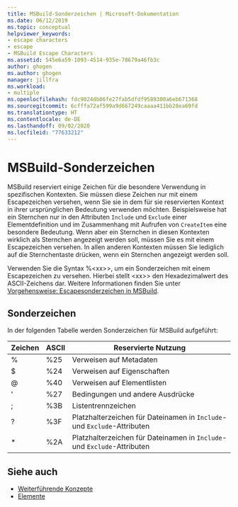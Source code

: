 ```yaml
---
title: MSBuild-Sonderzeichen | Microsoft-Dokumentation
ms.date: 06/12/2019
ms.topic: conceptual
helpviewer_keywords:
- escape characters
- escape
- MSBuild Escape Characters
ms.assetid: 545e6a59-1093-4514-935e-78679a46fb3c
author: ghogen
ms.author: ghogen
manager: jillfra
ms.workload:
- multiple
ms.openlocfilehash: fdc9024db06fe27fab5dfdf9589300a6eb671368
ms.sourcegitcommit: 6cfffa72af599a9d667249caaaa411bb28ea69fd
ms.translationtype: HT
ms.contentlocale: de-DE
ms.lasthandoff: 09/02/2020
ms.locfileid: "77633212"
---
```

# <a name="msbuild-special-characters"></a>MSBuild-Sonderzeichen

MSBuild reserviert einige Zeichen für die besondere Verwendung in spezifischen Kontexten. Sie müssen diese Zeichen nur mit einem Escapezeichen versehen, wenn Sie sie in dem für sie reservierten Kontext in ihrer ursprünglichen Bedeutung verwenden möchten. Beispielsweise hat ein Sternchen nur in den Attributen `Include` und `Exclude` einer Elementdefinition und im Zusammenhang mit Aufrufen von `CreateItem` eine besondere Bedeutung. Wenn aber ein Sternchen in diesen Kontexten wirklich als Sternchen angezeigt werden soll, müssen Sie es mit einem Escapezeichen versehen. In allen anderen Kontexten müssen Sie lediglich auf die Sternchentaste drücken, wenn ein Sternchen angezeigt werden soll.

 Verwenden Sie die Syntax %\<xx>>, um ein Sonderzeichen mit einem Escapezeichen zu versehen. Hierbei stellt \<xx>> den Hexadezimalwert des ASCII-Zeichens dar. Weitere Informationen finden Sie unter [Vorgehensweise: Escapesonderzeichen in MSBuild](../msbuild/how-to-escape-special-characters-in-msbuild.md).

## <a name="special-characters"></a>Sonderzeichen

 In der folgenden Tabelle werden Sonderzeichen für MSBuild aufgeführt:

|**Zeichen**|**ASCII**|**Reservierte Nutzung**|
|-------------------|---------------|------------------------|
|%|%25|Verweisen auf Metadaten|
|$|%24|Verweisen auf Eigenschaften|
|@|%40|Verweisen auf Elementlisten|
|'|%27|Bedingungen und andere Ausdrücke|
|;|%3B|Listentrennzeichen|
|?|%3F|Platzhalterzeichen für Dateinamen in `Include`- und `Exclude`-Attributen|
|*|%2A|Platzhalterzeichen für Dateinamen in `Include`- und `Exclude`-Attributen|

## <a name="see-also"></a>Siehe auch

- [Weiterführende Konzepte](../msbuild/msbuild-advanced-concepts.md)
- [Elemente](../msbuild/msbuild-items.md)
